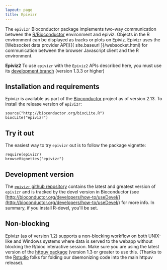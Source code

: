 ```yaml
---
layout: page
title: Epivizr
---
```


The `epivizr` Bioconductor package implements two-way communication between the [R/Bioconductor](http://bioconductor.org) environment and epiviz. Objects in the R environment can be displayed as tracks or plots on Epiviz. Epivizr uses the [Websocket data provider API]({{ site.baseurl }}/websocket.html) for communication between the browser Javascript client and the R environment.

**Epiviz2** To use `epivizr` with the `Epiviz2` APIs described here, you must use its [development branch](#development-version) (version 1.3.3 or higher)
 
## Installation and requirements
Epivizr is available as part of the [Bioconductor](http://bioconductor.org) project as of version 2.13. To install the release version of `epivizr`:

```{r}
source("http://bioconductor.org/biocLite.R")
biocLite("epivizr")
```

## Try it out

The easiest way to try `epivizr` out is to follow the package vignette:

```{r}
require(epivizr)
browseVignettes("epivizr")
```

## Development version

The [`epivizr` github repository](http://github.com/epiviz/epivizr) contains the latest and greatest version of `epivizr` and is tracked by the devel version in Bioconductor (see
[http://bioconductor.org/developers/how-to/useDevel/](http://bioconductor.org/developers/how-to/useDevel/) for more info. In summary, if you install R-devel, you'll be set.

## Non-blocking

Epivizr (as of version 1.2) supports a non-blocking workflow on both UNIX-like and Windows systems where data is served to the webapp without blocking
the R/bioc interactive session. Make sure you are using the latest version of the [httpuv package](http://cran.r-project.org/web/packages/httpuv/index.html) (version 1.3 or greater to use this. (Thanks to the
[Rstudio](http://rstudio.org) folks for folding our daemonizing code into the main httpuv release).
